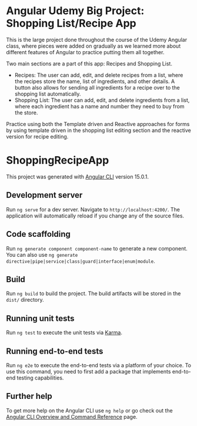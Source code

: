 # Angular Udemy Big Project: Shopping List/Recipe App
This is the large project done throughout the course of the Udemy Angular class, where pieces were added on gradually as we learned more about different features of Angular to practice putting them all together.

Two main sections are a part of this app: Recipes and Shopping List.

- Recipes: The user can add, edit, and delete recipes from a list, where the recipes store the name, list of ingredients, and other details. A button also allows for sending all ingredients for a recipe over to the shopping list automatically.
- Shopping List: The user can add, edit, and delete ingredients from a list, where each ingredient has a name and number they need to buy from the store.

Practice using both the Template driven and Reactive approaches for forms by using template driven in the shopping list editing section and the reactive version for recipe editing.


# ShoppingRecipeApp

This project was generated with [Angular CLI](https://github.com/angular/angular-cli) version 15.0.1.

## Development server

Run `ng serve` for a dev server. Navigate to `http://localhost:4200/`. The application will automatically reload if you change any of the source files.

## Code scaffolding

Run `ng generate component component-name` to generate a new component. You can also use `ng generate directive|pipe|service|class|guard|interface|enum|module`.

## Build

Run `ng build` to build the project. The build artifacts will be stored in the `dist/` directory.

## Running unit tests

Run `ng test` to execute the unit tests via [Karma](https://karma-runner.github.io).

## Running end-to-end tests

Run `ng e2e` to execute the end-to-end tests via a platform of your choice. To use this command, you need to first add a package that implements end-to-end testing capabilities.

## Further help

To get more help on the Angular CLI use `ng help` or go check out the [Angular CLI Overview and Command Reference](https://angular.io/cli) page.
